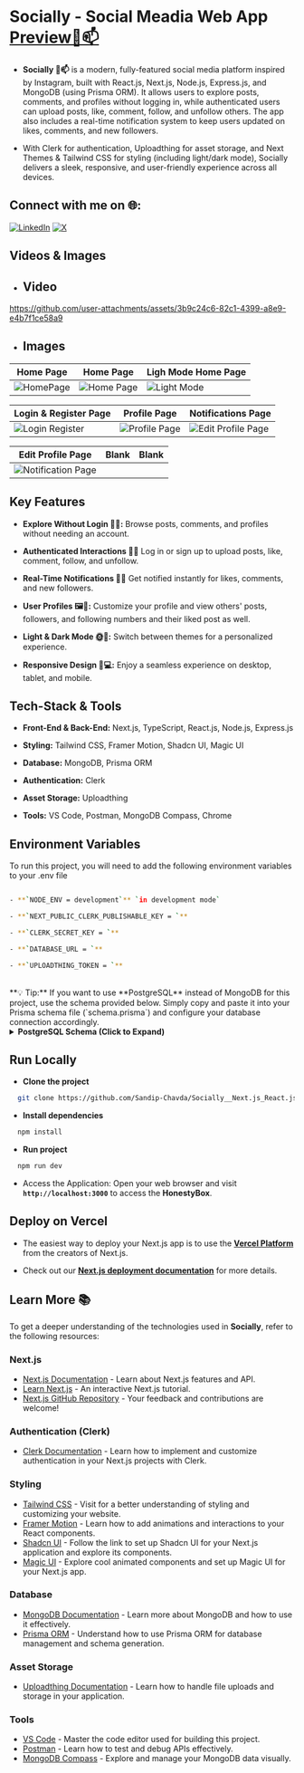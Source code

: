 # Socially - Social Meadia Web App [Preview🪬📫](https://socially-next.vercel.app/)

- **Socially 🪬📫** is a modern, fully-featured social media platform inspired by Instagram, built with React.js, Next.js, Node.js, Express.js, and MongoDB (using Prisma ORM). It allows users to explore posts, comments, and profiles without logging in, while authenticated users can upload posts, like, comment, follow, and unfollow others. The app also includes a real-time notification system to keep users updated on likes, comments, and new followers.

- With Clerk for authentication, Uploadthing for asset storage, and Next Themes & Tailwind CSS for styling (including light/dark mode), Socially delivers a sleek, responsive, and user-friendly experience across all devices.

## Connect with me on 🌐:

[![LinkedIn](https://img.shields.io/badge/LinkedIn-%230077B5.svg?logo=linkedin&logoColor=white)](https://linkedin.com/in/sandip-chavda-86704a2aa) [![X](https://img.shields.io/badge/X-black.svg?logo=X&logoColor=white)](https://x.com/@SandipC70731202)

## Videos & Images

- ## Video

https://github.com/user-attachments/assets/3b9c24c6-82c1-4399-a8e9-e4b7f1ce58a9

- ## Images

| Home Page | Home Page | Ligh Mode Home Page |
| --------- | --------- | ------------------- |
| ![HomePage](https://github.com/user-attachments/assets/1ae24a44-0aa2-48dd-8cc4-8c918b7e7954) | ![Home Page](https://github.com/user-attachments/assets/29e5d1f2-0d14-4595-aa69-1840bc12ddfe)  | ![Light Mode](https://github.com/user-attachments/assets/aee65e6c-1890-4c84-9840-b4293412b962) |

| Login & Register Page | Profile Page | Notifications Page |
| --------------------- | ------------ | ------------------ |
| ![Login   Register](https://github.com/user-attachments/assets/3fb21c97-7395-4237-b22d-e5e99ba80691) | ![Profile Page](https://github.com/user-attachments/assets/96063658-409f-4fb8-a753-41c506a7df16) | ![Edit Profile Page](https://github.com/user-attachments/assets/ab30176f-a8dd-4cf2-8643-f775de527ae8)  |

| Edit Profile Page | Blank | Blank |
| ----------------- | ------| ----- |
| ![Notification Page](https://github.com/user-attachments/assets/6e08b360-0ce6-478a-994d-68e23e9c5729) | | |

## Key Features

- **Explore Without Login 👀🌐:** Browse posts, comments, and profiles without needing an account.

- **Authenticated Interactions 🔑💬** Log in or sign up to upload posts, like, comment, follow, and unfollow.

- **Real-Time Notifications 🔔📨** Get notified instantly for likes, comments, and new followers.

- **User Profiles 🖼️👤:** Customize your profile and view others' posts, followers, and following numbers and their liked post as well.

- **Light & Dark Mode 🌞🌙:** Switch between themes for a personalized experience.

- **Responsive Design 📱💻:** Enjoy a seamless experience on desktop, tablet, and mobile.

## Tech-Stack & Tools

- **Front-End & Back-End:** Next.js, TypeScript, React.js, Node.js, Express.js

- **Styling:** Tailwind CSS, Framer Motion, Shadcn UI, Magic UI

- **Database:** MongoDB, Prisma ORM

- **Authentication:** Clerk

- **Asset Storage:** Uploadthing

- **Tools:** VS Code, Postman, MongoDB Compass, Chrome

## Environment Variables

To run this project, you will need to add the following environment variables to your .env file

```bash

- **`NODE_ENV = development`** `in development mode`

- **`NEXT_PUBLIC_CLERK_PUBLISHABLE_KEY = `**

- **`CLERK_SECRET_KEY = `**

- **`DATABASE_URL = `**

- **`UPLOADTHING_TOKEN = `**

```

</br>
**💡 Tip:** If you want to use **PostgreSQL** instead of MongoDB for this project, use the schema provided below. Simply copy and paste it into your Prisma schema file (`schema.prisma`) and configure your database connection accordingly.

<details>
<summary><b>PostgreSQL Schema (Click to Expand)</b></summary>
```prisma
model User {
  id        String   @id @default(cuid())
  email     String   @unique
  username  String   @unique
  clerkId   String   @unique
  name      String?
  bio       String?
  image     String?
  location  String?
  website   String?
  createdAt DateTime @default(now())
  updatedAt DateTime @updatedAt

// Relations:
posts Post[] // One-to-many
comments Comment[] // One-to-many
likes Like[] // One-to-many

followers Follows[] @relation("following") // users who follow this user
following Follows[] @relation("follower") // users this user follows

notifications Notification[] @relation("userNotifications") // notifications received by a user
notificationsCreated Notification[] @relation("notificationCreator") // notifications triggered by a user
}

model Post {
id String @id @default(cuid())
authorId String
content String?
image String?
createdAt DateTime @default(now())
updatedAt DateTime @updatedAt

// Relations
author User @relation(fields: [authorId], references: [id], onDelete: Cascade)
comments Comment[]
likes Like[]
notifications Notification[]
}

model Comment {
id String @id @default(cuid())
content String
authorId String
postId String
createdAt DateTime @default(now())

// Relations
author User @relation(fields: [authorId], references: [id], onDelete: Cascade)
post Post @relation(fields: [postId], references: [id], onDelete: Cascade)
notifications Notification[]

@@index([authorId, postId]) // composite index for faster queries
}

model Like {
id String @id @default(cuid())
postId String
userId String
createdAt DateTime @default(now())

// Relations
user User @relation(fields: [userId], references: [id], onDelete: Cascade)
post Post @relation(fields: [postId], references: [id], onDelete: Cascade)

@@index([userId, postId]) // composite index for faster queries
@@unique([userId, postId]) // prevents same user liking post twice
}

model Follows {
followerId String
followingId String
createdAt DateTime @default(now())

// Relations
follower User @relation("follower", fields: [followerId], references: [id], onDelete: Cascade)
following User @relation("following", fields: [followingId], references: [id], onDelete: Cascade)

@@index([followerId, followingId]) // composite index for faster queries
@@id([followerId, followingId]) // composite primary key prevents duplicate follows
}

model Notification {
id String @id @default(cuid())
userId String
creatorId String
type NotificationType
read Boolean @default(false)
postId String?
commentId String?
createdAt DateTime @default(now())

// Relations
user User @relation("userNotifications", fields: [userId], references: [id], onDelete: Cascade)
creator User @relation("notificationCreator", fields: [creatorId], references: [id], onDelete: Cascade)
post Post? @relation(fields: [postId], references: [id], onDelete: Cascade)
comment Comment? @relation(fields: [commentId], references: [id], onDelete: Cascade)

@@index([userId, createdAt])
}

enum NotificationType {
LIKE
COMMENT
FOLLOW
}````

</details>

## Run Locally

- **Clone the project**

```bash
  git clone https://github.com/Sandip-Chavda/Socially__Next.js_React.js.git
````

- **Install dependencies**

```bash
  npm install
```

- **Run project**

```bash
  npm run dev
```

- Access the Application: Open your web browser and visit **`http://localhost:3000`** to access the **HonestyBox**.

## Deploy on Vercel

- The easiest way to deploy your Next.js app is to use the **[Vercel Platform](https://vercel.com/new?utm_medium=default-template&filter=next.js&utm_source=create-next-app&utm_campaign=create-next-app-readme)** from the creators of Next.js.

- Check out our **[Next.js deployment documentation](https://nextjs.org/docs/deployment)** for more details.

## Learn More 📚

To get a deeper understanding of the technologies used in **Socially**, refer to the following resources:

### **Next.js**

- [Next.js Documentation](https://nextjs.org/docs) - Learn about Next.js features and API.
- [Learn Next.js](https://nextjs.org/learn) - An interactive Next.js tutorial.
- [Next.js GitHub Repository](https://github.com/vercel/next.js/) - Your feedback and contributions are welcome!

### **Authentication (Clerk)**

- [Clerk Documentation](https://docs.clerk.dev/) - Learn how to implement and customize authentication in your Next.js projects with Clerk.

### **Styling**

- [Tailwind CSS](https://tailwindcss.com/docs/installation) - Visit for a better understanding of styling and customizing your website.
- [Framer Motion](https://www.framer.com/motion/) - Learn how to add animations and interactions to your React components.
- [Shadcn UI](https://ui.shadcn.com/docs/installation/next) - Follow the link to set up Shadcn UI for your Next.js application and explore its components.
- [Magic UI](https://magicui.design/docs/components/) - Explore cool animated components and set up Magic UI for your Next.js app.

### **Database**

- [MongoDB Documentation](https://www.mongodb.com/docs/manual/tutorial/getting-started/) - Learn more about MongoDB and how to use it effectively.
- [Prisma ORM](https://www.prisma.io/docs) - Understand how to use Prisma ORM for database management and schema generation.

### **Asset Storage**

- [Uploadthing Documentation](https://docs.uploadthing.com/) - Learn how to handle file uploads and storage in your application.

### **Tools**

- [VS Code](https://code.visualstudio.com/docs) - Master the code editor used for building this project.
- [Postman](https://learning.postman.com/) - Learn how to test and debug APIs effectively.
- [MongoDB Compass](https://www.mongodb.com/products/compass) - Explore and manage your MongoDB data visually.

<!-- ## License

[MIT](https://choosealicense.com/licenses/mit/) -->
